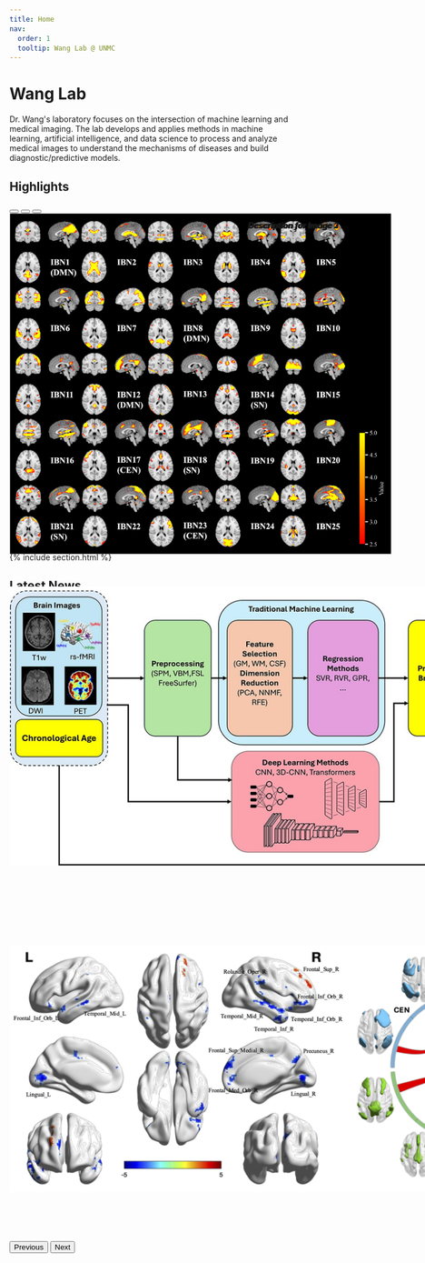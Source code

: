 ```yaml
---
title: Home
nav:
  order: 1
  tooltip: Wang Lab @ UNMC
---
```


# Wang Lab

Dr. Wang's laboratory focuses on the intersection of machine learning and medical imaging. The lab develops and applies methods in machine learning, artificial intelligence, and data science to process and analyze medical images to understand the mechanisms of diseases and build diagnostic/predictive models.

## Highlights
<!-- Bootstrap 5 Image Slider -->
<div id="imageCarousel" class="carousel slide" data-bs-ride="carousel" style="width: 1000px; height: 600px; margin: auto; position: relative;">
  <!-- Indicators -->
  <div class="carousel-indicators">
    <button type="button" data-bs-target="#imageCarousel" data-bs-slide-to="0" class="active" aria-current="true" aria-label="Slide 1"></button>
    <button type="button" data-bs-target="#imageCarousel" data-bs-slide-to="1" aria-label="Slide 2"></button>
    <button type="button" data-bs-target="#imageCarousel" data-bs-slide-to="2" aria-label="Slide 3"></button>
  </div>

  <div class="carousel-inner">
    <div class="carousel-item active">
      <div class="carousel-caption d-block text-dark" style="position: absolute; top: 10px; left: 50%; transform: translateX(-50%); background: rgba(255, 255, 255, 0.7)&#58; padding: 10px; border-radius: 5px;">
        <h5>Description for Image 1</h5>
      </div>
      <img src="images/cocaine_fig1.png" class="d-block w-100" style="height: 600px; object-fit: contain;" alt="Image 1">
    </div>
    <div class="carousel-item">
      <div class="carousel-caption d-block text-dark" style="position: absolute; top: 10px; left: 50%; transform: translateX(-50%); background: rgba(255, 255, 255, 0.7)&#58; padding: 10px; border-radius: 5px;">
        <h5>Description for Image 2</h5>
      </div>
      <img src="images/elae042f1.jpg" class="d-block w-100" style="height: 600px; object-fit: contain;" alt="Image 2">
    </div>
    <div class="carousel-item">
      <div class="carousel-caption d-block text-dark" style="position: absolute; top: 10px; left: 50%; transform: translateX(-50%); background: rgba(255, 255, 255, 0.7)&#58; padding: 10px; border-radius: 5px;">
        <h5>Description for Image 3</h5>
      </div>
      <img src="images/cocaine_fig2.png" class="d-block w-100" style="height: 600px; object-fit: contain;" alt="Image 3">
    </div>
  </div>

  <!-- Controls -->
  <button class="carousel-control-prev" type="button" data-bs-target="#imageCarousel" data-bs-slide="prev">
    <span class="carousel-control-prev-icon" aria-hidden="true"></span>
    <span class="visually-hidden">Previous</span>
  </button>
  <button class="carousel-control-next" type="button" data-bs-target="#imageCarousel" data-bs-slide="next">
    <span class="carousel-control-next-icon" aria-hidden="true"></span>
    <span class="visually-hidden">Next</span>
  </button>
</div>


{% include section.html %}
## Latest News

{% assign latest_news = site.data.news | sort: "date" | reverse | slice: 0, 5 %}

<div class="latest-news">
  <ul class="news-list">
    {% for news in latest_news %}
      <li>
        <span class="news-date">{{ news.date | date: "%d %b, %Y" }}</span>: {{ news.title }}
      </li>
    {% endfor %}
  </ul>

  <div class="news-load-more">
    <a href="{{ '/news/' | relative_url }}" class="button">Load More</a>
  </div>
</div>
